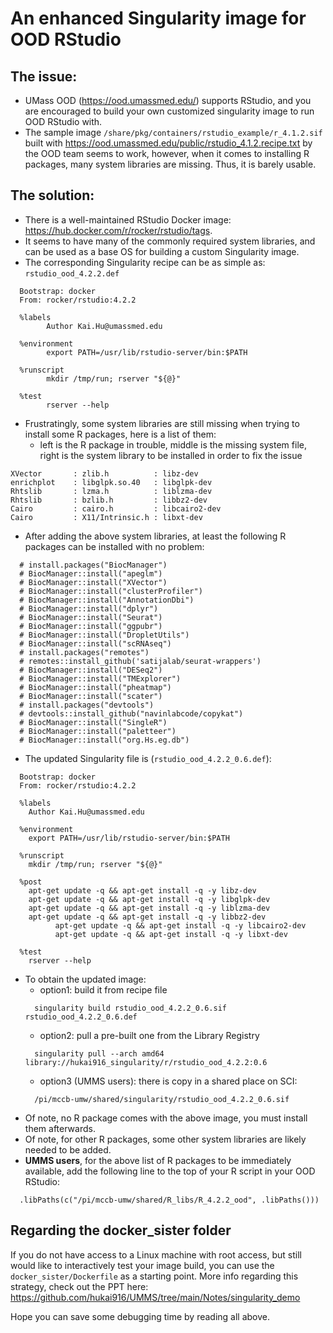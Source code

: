 # An enhanced Singularity image for OOD RStudio

## The issue:
- UMass OOD (https://ood.umassmed.edu/) supports RStudio, and you are encouraged to build your own customized singularity image to run OOD RStudio with.
- The sample image `/share/pkg/containers/rstudio_example/r_4.1.2.sif` built with https://ood.umassmed.edu/public/rstudio_4.1.2.recipe.txt by the OOD team seems to work, however, when it comes to installing R packages, many system libraries are missing. Thus, it is barely usable.

## The solution:
- There is a well-maintained RStudio Docker image: https://hub.docker.com/r/rocker/rstudio/tags.
- It seems to have many of the commonly required system libraries, and can be used as a base OS for building a custom Singularity image.
- The corresponding Singularity recipe can be as simple as: `rstudio_ood_4.2.2.def`
```
  Bootstrap: docker
  From: rocker/rstudio:4.2.2

  %labels
        Author Kai.Hu@umassmed.edu

  %environment
        export PATH=/usr/lib/rstudio-server/bin:$PATH

  %runscript
        mkdir /tmp/run; rserver "${@}"

  %test
        rserver --help
```
- Frustratingly, some system libraries are still missing when trying to install some R packages, here is a list of them:
  - left is the R package in trouble, middle is the missing system file, right is the system library to be installed in order to fix the issue
```
XVector       : zlib.h          : libz-dev
enrichplot    : libglpk.so.40   : libglpk-dev
Rhtslib       : lzma.h          : liblzma-dev
Rhtslib       : bzlib.h         : libbz2-dev
Cairo         : cairo.h         : libcairo2-dev
Cairo         : X11/Intrinsic.h : libxt-dev
```
- After adding the above system libraries, at least the following R packages can be installed with no problem:
```
  # install.packages("BiocManager")
  # BiocManager::install("apeglm")
  # BiocManager::install("XVector")
  # BiocManager::install("clusterProfiler")
  # BiocManager::install("AnnotationDbi")
  # BiocManager::install("dplyr")
  # BiocManager::install("Seurat")
  # BiocManager::install("ggpubr")
  # BiocManager::install("DropletUtils")
  # BiocManager::install("scRNAseq")
  # install.packages("remotes")
  # remotes::install_github('satijalab/seurat-wrappers')
  # BiocManager::install("DESeq2")
  # BiocManager::install("TMExplorer")
  # BiocManager::install("pheatmap")
  # BiocManager::install("scater")
  # install.packages("devtools")
  # devtools::install_github("navinlabcode/copykat")
  # BiocManager::install("SingleR")
  # BiocManager::install("paletteer")
  # BiocManager::install("org.Hs.eg.db")
```
- The updated Singularity file is (`rstudio_ood_4.2.2_0.6.def`):
```
  Bootstrap: docker
  From: rocker/rstudio:4.2.2

  %labels
  	Author Kai.Hu@umassmed.edu

  %environment
  	export PATH=/usr/lib/rstudio-server/bin:$PATH

  %runscript
  	mkdir /tmp/run; rserver "${@}"

  %post
  	apt-get update -q && apt-get install -q -y libz-dev
  	apt-get update -q && apt-get install -q -y libglpk-dev
  	apt-get update -q && apt-get install -q -y liblzma-dev
  	apt-get update -q && apt-get install -q -y libbz2-dev
          apt-get update -q && apt-get install -q -y libcairo2-dev
          apt-get update -q && apt-get install -q -y libxt-dev

  %test
  	rserver --help
```
- To obtain the updated image:
  - option1: build it from recipe file
  ```
    singularity build rstudio_ood_4.2.2_0.6.sif rstudio_ood_4.2.2_0.6.def
  ```
  - option2: pull a pre-built one from the Library Registry
  ```
    singularity pull --arch amd64 library://hukai916_singularity/r/rstudio_ood_4.2.2:0.6
  ```
  - option3 (UMMS users): there is copy in a shared place on SCI:
  ```
    /pi/mccb-umw/shared/singularity/rstudio_ood_4.2.2_0.6.sif
  ```
- Of note, no R package comes with the above image, you must install them afterwards.  
- Of note, for other R packages, some other system libraries are likely needed to be added.
- **UMMS users**, for the above list of R packages to be immediately available, add the following line to the top of your R script in your OOD RStudio:
```
  .libPaths(c("/pi/mccb-umw/shared/R_libs/R_4.2.2_ood", .libPaths()))
```

## Regarding the docker_sister folder
If you do not have access to a Linux machine with root access, but still would like to interactively test your image build, you can use the `docker_sister/Dockerfile` as a starting point. More info regarding this strategy, check out the PPT here: https://github.com/hukai916/UMMS/tree/main/Notes/singularity_demo

Hope you can save some debugging time by reading all above.
